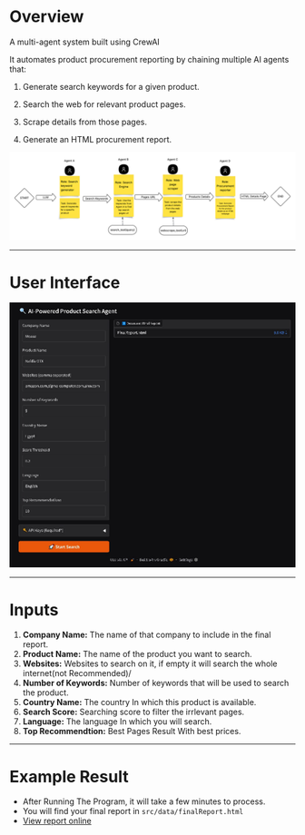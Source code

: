 # Overview

A multi-agent system built using CrewAI

It automates product procurement reporting by chaining multiple AI agents that:

1. Generate search keywords for a given product.

2. Search the web for relevant product pages.

3. Scrape details from those pages.

4. Generate an HTML procurement report.


![Diagram](Agents-Diagram.png)

-------
# User Interface

![userInterface](UI-page.png)

-------
# Inputs
1. **Company Name:** The name of that company to include in the final report.
2. **Product Name:** The name of the product you want to search.
3. **Websites:** Websites to search on it, if empty it will search the whole internet(not Recommended)/
4. **Number of Keywords:** Number of keywords that will be used to search the product.
5. **Country Name:** The country In which this product is available.
6. **Search Score:** Searching score to filter the irrlevant pages.
7. **Language:** The language In which you will search.
8. **Top Recommendtion:** Best Pages Result With best prices.

--------
# Example Result
- After Running The Program, it will take a few minutes to process.
- You will find your final report in `src/data/finalReport.html`
- [View report online](https://Animo-GD/AI-Powered-Search-Multi-Agents/src/data/FinalReport.html)
